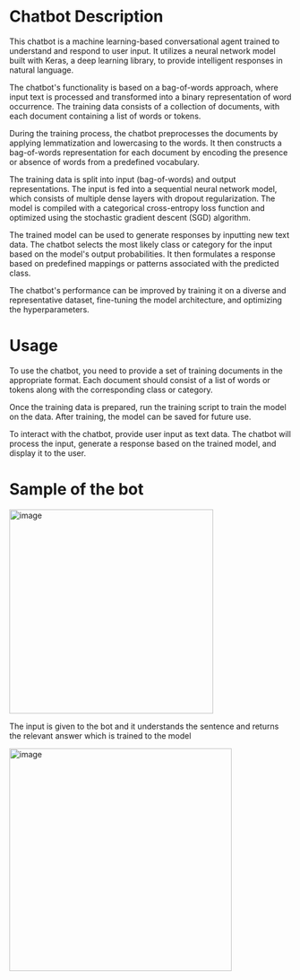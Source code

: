 # Chatbot Description
This chatbot is a machine learning-based conversational agent trained to understand and respond to user input. It utilizes a neural network model built with Keras, a deep learning library, to provide intelligent responses in natural language.

The chatbot's functionality is based on a bag-of-words approach, where input text is processed and transformed into a binary representation of word occurrence. The training data consists of a collection of documents, with each document containing a list of words or tokens.

During the training process, the chatbot preprocesses the documents by applying lemmatization and lowercasing to the words. It then constructs a bag-of-words representation for each document by encoding the presence or absence of words from a predefined vocabulary.

The training data is split into input (bag-of-words) and output representations. The input is fed into a sequential neural network model, which consists of multiple dense layers with dropout regularization. The model is compiled with a categorical cross-entropy loss function and optimized using the stochastic gradient descent (SGD) algorithm.

The trained model can be used to generate responses by inputting new text data. The chatbot selects the most likely class or category for the input based on the model's output probabilities. It then formulates a response based on predefined mappings or patterns associated with the predicted class.

The chatbot's performance can be improved by training it on a diverse and representative dataset, fine-tuning the model architecture, and optimizing the hyperparameters.

# Usage
To use the chatbot, you need to provide a set of training documents in the appropriate format. Each document should consist of a list of words or tokens along with the corresponding class or category.

Once the training data is prepared, run the training script to train the model on the data. After training, the model can be saved for future use.

To interact with the chatbot, provide user input as text data. The chatbot will process the input, generate a response based on the trained model, and display it to the user.

# Sample of the bot

<img width="364" alt="image" src="https://github.com/Hk669/Chatbot/assets/96101829/9039b045-109d-49bc-9fda-92b0b56622bb">

The input is given to the bot and it understands the sentence and returns the relevant answer which is trained to the model 

<img width="397" alt="image" src="https://github.com/Hk669/Chatbot/assets/96101829/19fd0616-d522-4b96-b533-256543f95a58">
